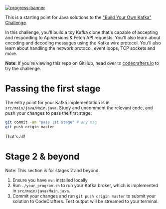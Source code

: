 [![progress-banner](https://backend.codecrafters.io/progress/kafka/9ca06533-9ce4-41d4-b40b-c622ab7d380b)](https://app.codecrafters.io/users/codecrafters-bot?r=2qF)

This is a starting point for Java solutions to the
["Build Your Own Kafka" Challenge](https://codecrafters.io/challenges/kafka).

In this challenge, you'll build a toy Kafka clone that's capable of accepting
and responding to ApiVersions & Fetch API requests. You'll also learn about
encoding and decoding messages using the Kafka wire protocol. You'll also learn
about handling the network protocol, event loops, TCP sockets and more.

**Note**: If you're viewing this repo on GitHub, head over to
[codecrafters.io](https://codecrafters.io) to try the challenge.

# Passing the first stage

The entry point for your Kafka implementation is in `src/main/java/Main.java`.
Study and uncomment the relevant code, and push your changes to pass the first
stage:

```sh
git commit -am "pass 1st stage" # any msg
git push origin master
```

That's all!

# Stage 2 & beyond

Note: This section is for stages 2 and beyond.

1. Ensure you have `mvn` installed locally
1. Run `./your_program.sh` to run your Kafka broker, which is implemented in
   `src/main/java/Main.java`.
1. Commit your changes and run `git push origin master` to submit your solution
   to CodeCrafters. Test output will be streamed to your terminal.
